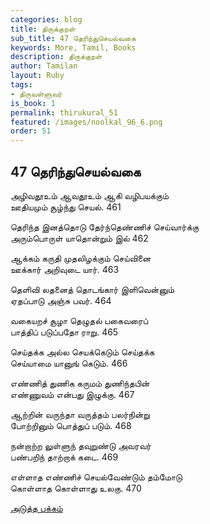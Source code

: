 ```yaml
---
categories: blog
title: திருக்குறள்
sub_title: 47 தெரிந்துசெயல்வகை
keywords: More, Tamil, Books
description: திருக்குறள்
author: Tamilan
layout: Ruby
tags:
- திருவள்ளுவர்
is_book: 1
permalink: thirukural_51
featured: /images/noolkal_96_6.png
order: 51
---
```

## 47 தெரிந்துசெயல்வகை

அழிவதூஉம் ஆவதூஉம் ஆகி வழிபயக்கும்  
ஊதியமும் சூழ்ந்து செயல். 461

தெரிந்த இனத்தொடு தேர்ந்தெண்ணிச் செய்வார்க்கு  
அரும்பொருள் யாதொன்றும் இல் 462

ஆக்கம் கருதி முதலிழக்கும் செய்வினை  
ஊக்கார் அறிவுடை யார். 463

தெளிவி லதனைத் தொடங்கார் இளிவென்னும்  
ஏதப்பாடு அஞ்சு பவர். 464

வகையறச் சூழா தெழுதல் பகைவரைப்  
பாத்திப் படுப்பதோ ராறு. 465

செய்தக்க அல்ல செயக்கெடும் செய்தக்க  
செய்யாமை யானுங் கெடும். 466

எண்ணித் துணிக கருமம் துணிந்தபின்  
எண்ணுவம் என்பது இழுக்கு. 467

ஆற்றின் வருந்தா வருத்தம் பலர்நின்று  
போற்றினும் பொத்துப் படும். 468

நன்றாற்ற லுள்ளுந் தவுறுண்டு அவரவர்  
பண்பறிந் தாற்றாக் கடை. 469

எள்ளாத எண்ணிச் செயல்வேண்டும் தம்மோடு  
கொள்ளாத கொள்ளாது உலகு. 470

[அடுத்த பக்கம்](thirukural_52)